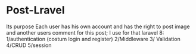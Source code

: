 # Post-Lravel
Its purpose Each user has his own account and has the right to post image and another users comment for this post; I use for that laravel 8: 1/authentication (costum login and register) 2/Middleware 3/ Validation 4/CRUD 5/session
